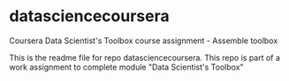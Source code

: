 # datasciencecoursera
Coursera Data Scientist's Toolbox course assignment - Assemble toolbox

This is the readme file for repo datasciencecoursera. This repo is part of a work assignment to complete module "Data Scientist's Toolbox"
